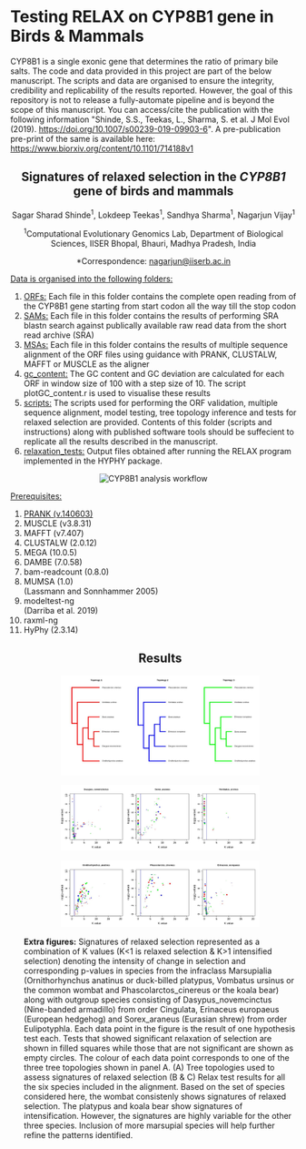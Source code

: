 # Testing RELAX on CYP8B1 gene in Birds & Mammals 
CYP8B1 is a single exonic gene that determines the ratio of primary bile salts. The code and data provided in this project are part of the below manuscript. The scripts and data are organised to ensure the integrity, credibility and replicability of the results reported. However, the goal of this repository is not to release a fully-automate pipeline and is beyond the scope of this manuscript. You can access/cite the publication with the following information "Shinde, S.S., Teekas, L., Sharma, S. et al. J Mol Evol (2019). https://doi.org/10.1007/s00239-019-09903-6". A pre-publication pre-print of the same is available here: https://www.biorxiv.org/content/10.1101/714188v1

<h2 style="text-align: center;"><strong>Signatures of relaxed selection in the <em>CYP8B1</em> gene of birds and mammals</strong></h2>
<p style="text-align: center;">Sagar Sharad Shinde<sup>1</sup>, Lokdeep Teekas<sup>1</sup>, Sandhya Sharma<sup>1</sup>, Nagarjun Vijay<sup>1</sup></p>
<p style="text-align: center;"><sup>1</sup>Computational Evolutionary Genomics Lab, Department of Biological Sciences, IISER Bhopal, Bhauri, Madhya Pradesh, India</p>
<p style="text-align: center;">*Correspondence: <a href="mailto:nagarjun@iiserb.ac.in">nagarjun@iiserb.ac.in</a></p>

<span style="text-decoration: underline;">Data is organised into the following folders:</span>
<ol>
<li><span style="text-decoration: underline;">ORFs:</span> Each file in this folder contains the complete open reading from of the CYP8B1 gene starting from start codon all the way till the stop codon</li>
<li><span style="text-decoration: underline;">SAMs:</span> Each file in this folder contains the results of performing SRA blastn search against publically available raw read data from the short read archive (SRA)</li>
<li><span style="text-decoration: underline;">MSAs:</span> Each file in this folder contains the results of multiple sequence alignment of the ORF files using guidance with PRANK, CLUSTALW, MAFFT or MUSCLE as the aligner</li>
<li><span style="text-decoration: underline;">gc_content:</span> The GC content and GC deviation are calculated for each ORF in window size of 100 with a step size of 10. The script plotGC_content.r is used to visualise these results </li>
<li><span style="text-decoration: underline;">scripts:</span> The scripts used for performing the ORF validation, multiple sequence alignment, model testing, tree topology inference and tests for relaxed selection are provided. Contents of this folder (scripts and instructions) along with published software tools should be suffecient to replicate all the results described in the manuscript. </li>
<li><span style="text-decoration: underline;">relaxation_tests:</span> Output files obtained after running the RELAX program implemented in the HYPHY package.</li>
</ol>
<p align="center">
  <img src="Workflow_CYP8B1.jpg?raw=true" width="350" title="CYP8B1 analysis workflow">
</p>

<span style="text-decoration: underline;">Prerequisites:</span>
<ol>
<li><span style="text-decoration: underline;">PRANK (v.140603)</li>
<li>MUSCLE (v3.8.31)</li>
<li>MAFFT (v7.407)</li>
<li>CLUSTALW (2.0.12)</li>
<li>MEGA (10.0.5)</li>  
<li>DAMBE (7.0.58)</li>
<li>bam-readcount (0.8.0)</li>
<li>MUMSA (1.0)</li>  (Lassmann and Sonnhammer 2005)
<li>modeltest-ng</li> (Darriba et al. 2019)   
<li>raxml-ng</li>
<li>HyPhy (2.3.14)</li>   
<h2 style="text-align: center;"><strong>Results</strong></h2>
<p align="center">
  <img src="/relaxation_tests/Wombat_Figure_Extra_1.jpeg?raw=true" width="350" title="Wombat relax test tree topologies">
</p>
<p align="center">
  <img src="/relaxation_tests/Wombat_Figure_Extra_2.jpeg?raw=true" width="350" title="Relax test results">
</p>
<p align="center">
  <img src="/relaxation_tests/Wombat_Figure_Extra_3.jpeg?raw=true" width="350" title="Relax test results">
</p>
<strong>Extra figures:</strong> Signatures of relaxed selection represented as a combination of K values (K<1 is relaxed selection & K>1 intensified selection) denoting the intensity of change in selection and corresponding p-values in species from the infraclass Marsupialia (Ornithorhynchus anatinus or duck-billed platypus, Vombatus ursinus or the common wombat and Phascolarctos_cinereus or the koala bear) along with outgroup species consisting of Dasypus_novemcinctus (Nine-banded armadillo) from order Cingulata, Erinaceus europaeus (European hedgehog) and Sorex_araneus (Eurasian shrew) from order Eulipotyphla. Each data point in the figure is the result of one hypothesis test each. Tests that showed significant relaxation of selection are shown in filled squares while those that are not significant are shown as empty circles. The colour of each data point corresponds to one of the three tree topologies shown in panel A. (A) Tree topologies used to assess signatures of relaxed selection (B & C) Relax test results for all the six species included in the alignment. Based on the set of species considered here, the wombat consistenly shows signatures of relaxed selection. The platypus and koala bear show signatures of intensification. However, the signatures are highly variable for the other three species. Inclusion of more marsupial species will help further refine the patterns identified.

  
